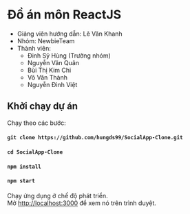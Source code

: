 # Đồ án môn ReactJS

* Giảng viên hướng dẫn: Lê Văn Khanh
* Nhóm: NewbieTeam
* Thành viên: 
    - Đinh Sỹ Hùng (Trưởng nhóm)
    - Nguyễn Văn Quân
    - Bùi Thị Kim Chi
    - Võ Văn Thành
    - Nguyễn Đình Việt

## Khởi chạy dự án

Chạy theo các bước:

#### `git clone https://github.com/hungds99/SocialApp-Clone.git`
#### `cd SocialApp-Clone`
#### `npm install`
#### `npm start`

Chạy ứng dụng ở chế độ phát triển.\
Mở [http://localhost:3000](http://localhost:3000) để xem nó trên trình duyệt.
